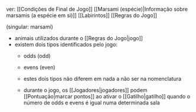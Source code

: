 ver:
	[[Condições de Final de Jogo]]
	[[Marsami (espécie)|Informação sobre marsamis (a espécie em si)]]
	[[Labirintos]]
	[[Regras do Jogo]]

(singular: marsami)

- animais utilizados durante o [[Regras do Jogo|jogo]]
- existem dois tipos identificados pelo jogo:
	- odds (odd)
	- evens (even)

	- estes dois tipos não diferem em nada a não ser na nomenclatura
	- durante o jogo, os [[Jogadores|jogadores]] podem [[Pontuação|marcar pontos]] ao ativar o [[Gatilho|gatilho]] quando o número de odds e evens é igual numa determinada sala
